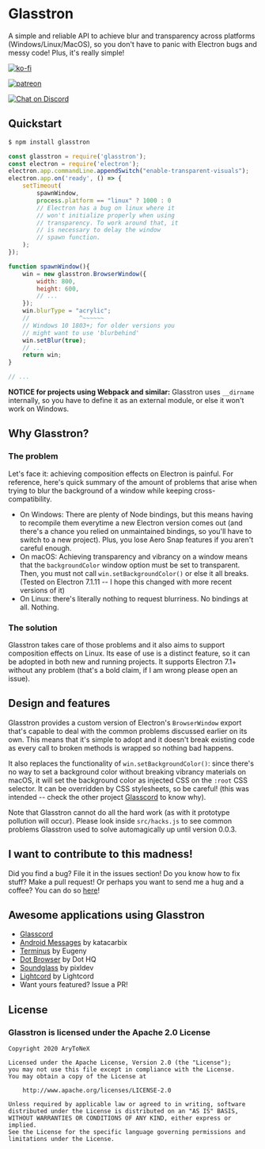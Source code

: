 # Glasstron

A simple and reliable API to achieve blur and transparency across platforms (Windows/Linux/MacOS), so you don't have to panic with Electron bugs and messy code! Plus, it's really simple!

[![ko-fi](https://www.ko-fi.com/img/donate_sm.png)](https://ko-fi.com/K3K3D0E0)

[![patreon](https://c5.patreon.com/external/logo/become_a_patron_button.png)](https://patreon.com/arytonex)

[![Chat on Discord](https://discordapp.com/api/guilds/696696149301657640/embed.png)](https://discord.gg/SftnByN)

## Quickstart
```bash
$ npm install glasstron
```
```js
const glasstron = require('glasstron');
const electron = require('electron');
electron.app.commandLine.appendSwitch("enable-transparent-visuals");
electron.app.on('ready', () => {
	setTimeout(
		spawnWindow,
		process.platform == "linux" ? 1000 : 0
		// Electron has a bug on linux where it
		// won't initialize properly when using
		// transparency. To work around that, it
		// is necessary to delay the window
		// spawn function.
	);
});

function spawnWindow(){
	win = new glasstron.BrowserWindow({
		width: 800,
		height: 600,
		// ...
	});
	win.blurType = "acrylic";
	//              ^~~~~~~
	// Windows 10 1803+; for older versions you
	// might want to use 'blurbehind'
	win.setBlur(true);
	// ...
	return win;
}

// ...
```

**NOTICE for projects using Webpack and similar:** Glasstron uses `__dirname` internally, so you have to define it as an external module, or else it won't work on Windows.

## Why Glasstron?

### The problem
Let's face it: achieving composition effects on Electron is painful. For reference, here's quick summary of the amount of problems that arise when trying to blur the background of a window while keeping cross-compatibility.
- On Windows: There are plenty of Node bindings, but this means having to recompile them everytime a new Electron version comes out (and there's a chance you relied on unmaintained bindings, so you'll have to switch to a new project). Plus, you lose Aero Snap features if you aren't careful enough.
- On macOS: Achieving transparency and vibrancy on a window means that the `backgroundColor` window option must be set to transparent. Then, you must not call `win.setBackgroundColor()` or else it all breaks. (Tested on Electron 7.1.11 -- I hope this changed with more recent versions of it)
- On Linux: there's literally nothing to request blurriness. No bindings at all. Nothing.

### The solution
Glasstron takes care of those problems and it also aims to support composition effects on Linux. Its ease of use is a distinct feature, so it can be adopted in both new and running projects. It supports Electron 7.1+ without any problem (that's a bold claim, if I am wrong please open an issue).

## Design and features
Glasstron provides a custom version of Electron's `BrowserWindow` export that's capable to deal with the common problems discussed earlier on its own. This means that it's simple to adopt and it doesn't break existing code as every call to broken methods is wrapped so nothing bad happens.

It also replaces the functionality of `win.setBackgroundColor()`: since there's no way to set a background color without breaking vibrancy materials on macOS, it will set the background color as injected CSS on the `:root` CSS selector. It can be overridden by CSS stylesheets, so be careful! (this was intended -- check the other project [Glasscord](https://github.com/AryToNeX/Glasscord) to know why).

Note that Glasstron cannot do all the hard work (as with it prototype pollution will occur).
Please look inside `src/hacks.js` to see common problems Glasstron used to solve automagically up until version 0.0.3.

## I want to contribute to this madness!
Did you find a bug? File it in the issues section!
Do you know how to fix stuff? Make a pull request!
Or perhaps you want to send me a hug and a coffee? You can do so [here](https://ko-fi.com/arytonex)!

## Awesome applications using Glasstron
- [Glasscord](https://github.com/AryToNeX/Glasscord)
- [Android Messages](https://github.com/katacarbix/android-messages) by katacarbix
- [Terminus](https://github.com/Eugeny/terminus) by Eugeny
- [Dot Browser](https://github.com/dothq/browser) by Dot HQ
- [Soundglass](https://github.com/pixldev/soundglass) by pixldev
- [Lightcord](https://github.com/Lightcord/Lightcord) by Lightcord
- Want yours featured? Issue a PR!

## License
### Glasstron is licensed under the Apache 2.0 License
```
Copyright 2020 AryToNeX

Licensed under the Apache License, Version 2.0 (the "License");
you may not use this file except in compliance with the License.
You may obtain a copy of the License at

	http://www.apache.org/licenses/LICENSE-2.0

Unless required by applicable law or agreed to in writing, software
distributed under the License is distributed on an "AS IS" BASIS,
WITHOUT WARRANTIES OR CONDITIONS OF ANY KIND, either express or implied.
See the License for the specific language governing permissions and
limitations under the License.
```
